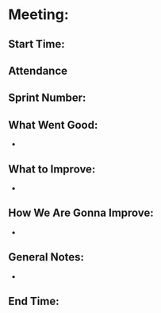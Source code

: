 # Meeting:

## Start Time:

## Attendance

## Sprint Number:

## What Went Good:
 - 

## What to Improve:
 - 

## How We Are Gonna Improve:
 - 

## General Notes:
 - 

## End Time:
